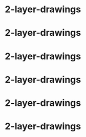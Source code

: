 # 2-layer-drawings
# 2-layer-drawings
# 2-layer-drawings
# 2-layer-drawings
# 2-layer-drawings
# 2-layer-drawings
